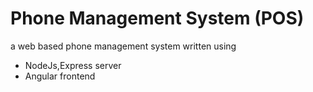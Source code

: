 # Phone Management System (POS)

a web based phone management system written using
* NodeJs,Express server
* Angular frontend
